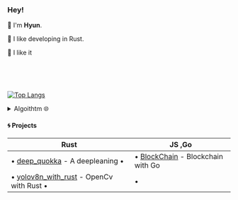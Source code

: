### Hey!

👾 I'm **Hyun**.

🦀 I like developing in Rust.

🐁 I like it

<br>
<br>
<br>

[![Top Langs](https://github-readme-stats.vercel.app/api/top-langs/?username=kyunghyunHan&theme=radical&langs_count=8&hide=css,html,makefile,jupyter%20notebook,starlark,java,Objective-C,Ruby,LLVM&layout=compact)](https://github.com/kyunghyunHan/github-readme-stats)  



<details>
<summary>
Algoithtm 🌐
</summary>

![](https://leetcard.jacoblin.cool/kyunghyunHan?theme=light,unicorn)
[![Solved.ac Profile](http://mazassumnida.wtf/api/generate_badge?boj=hkh3045)](https://solved.ac/hkh3045)
</details>

  
#### 🌀 Projects

| **Rust**                                                                                                                                                                                                                                                                                                                                                                                                                                                                                                                                                                                                                                                                                                                                                                                                                                                                                                                                                                                                                                                                                                                                                                                                                                                                                                                                                                                                                                                                                                                                                                                                                                                                       | **JS ,Go**                                                                                                                                                                                                                                                                                                                                                                                                                                                                                                                                                                                                                                                                                                                                                                                                                                                                                                                                                                                                                                                                                                                                                                                                                                                                                                        |
| ------------------------------------------------------------------------------------------------------------------------------------------------------------------------------------------------------------------------------------------------------------------------------------------------------------------------------------------------------------------------------------------------------------------------------------------------------------------------------------------------------------------------------------------------------------------------------------------------------------------------------------------------------------------------------------------------------------------------------------------------------------------------------------------------------------------------------------------------------------------------------------------------------------------------------------------------------------------------------------------------------------------------------------------------------------------------------------------------------------------------------------------------------------------------------------------------------------------------------------------------------------------------------------------------------------------------------------------------------------------------------------------------------------------------------------------------------------------------------------------------------------------------------------------------------------------------------------------------------------------------------------------------------------------------------ | --------------------------------------------------------------------------------------------------------------------------------------------------------------------------------------------------------------------------------------------------------------------------------------------------------------------------------------------------------------------------------------------------------------------------------------------------------------------------------------------------------------------------------------------------------------------------------------------------------------------------------------------------------------------------------------------------------------------------------------------------------------------------------------------------------------------------------------------------------------------------------------------------------------------------------------------------------------------------------------------------------------------------------------------------------------------------------------------------------------------------------------------------------------------------------------------------------------------------------------------------------------------------------------------------------------------------------------------------------------------------------- |
| • [deep_quokka]() - A deepleaning •  | • [BlockChain](https://github.com/kyunghyunHan/blockchain) -  Blockchain with Go|
| • [yolov8n_with_rust](https://github.com/kyunghyunHan/yolov8n_with_rust) - OpenCv with Rust •  | • |
